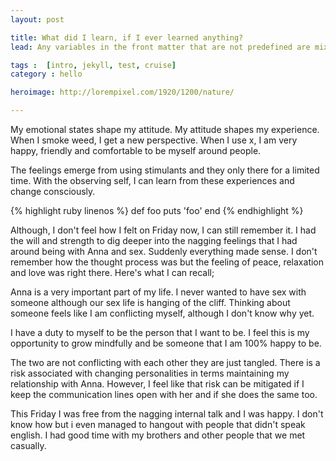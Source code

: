 ```yaml
---
layout: post

title: What did I learn, if I ever learned anything?
lead: Any variables in the front matter that are not predefined are mixed into the data. 

tags :  [intro, jekyll, test, cruise]
category : hello

heroimage: http://lorempixel.com/1920/1200/nature/

---
```


My emotional states shape my attitude. My attitude shapes my experience. When I smoke weed, I get a new perspective. When I use x, I am very happy, friendly and comfortable to be myself around people.

The feelings emerge from using stimulants and they only there for a limited time. With the observing self, I can learn from these experiences and change consciously.

{% highlight ruby linenos %}
def foo
  puts 'foo'
end
{% endhighlight %}

Although, I don't feel how I felt on Friday now, I can still remember it. I had the will and strength to dig deeper into the nagging feelings that I had around being with Anna and sex. Suddenly everything made sense. I don't remember how the thought process was but the feeling of peace, relaxation and love was right there. Here's what I can recall;

Anna is a very important part of my life. I never wanted to have sex with someone although our sex life is hanging of the cliff. Thinking about someone feels like I am conflicting myself, although I don't know why yet.

I have a duty to myself to be the person that I want to be. I feel this is my opportunity to grow mindfully and be someone that I am 100% happy to be.

The two are not conflicting with each other they are just tangled. There is a risk associated with changing personalities in terms maintaining my relationship with Anna. However, I feel like that risk can be mitigated if I keep the communication lines open with her and if she does the same too.

This Friday I was free from the nagging internal talk and I was happy. I don't know how but i even managed to hangout with people that didn't speak english. I had good time with my brothers and other people that we met casually.